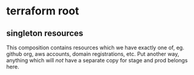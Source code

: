# terraform root

## singleton  resources

This composition contains resources which we have exactly one of, eg. github
org, aws accounts, domain registrations, etc. Put another way, anything which
will *not* have a separate copy for stage and prod belongs here.
